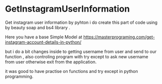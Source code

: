 # GetInstagramUserInformation
Get instagram user information by pyhton
i do create this part of code using by beauty soap and bs4 library .

Here you have a base Simple Model at https://masterprograming.com/get-instagram-account-details-in-python/

but i do a bit changes inside to getting username from user and send to our function , also controling program with try except to ask new username from user otherwise exit from the application.

it was good to have practise on functions and try except in python programming.

